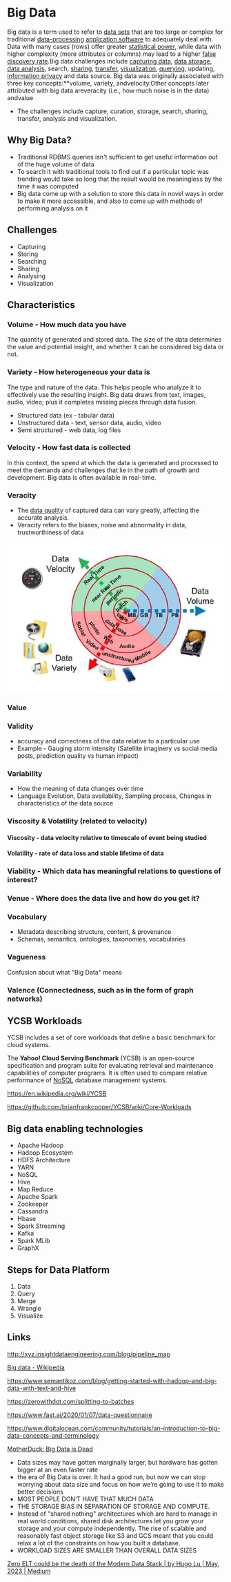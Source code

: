 # Big Data

Big data is a term used to refer to [data sets](https://en.wikipedia.org/wiki/Data_set) that are too large or complex for traditional [data-processing](https://en.wikipedia.org/wiki/Data_processing) [application software](https://en.wikipedia.org/wiki/Application_software) to adequately deal with. Data with many cases (rows) offer greater [statistical power](https://en.wikipedia.org/wiki/Statistical_power), while data with higher complexity (more attributes or columns) may lead to a higher [false discovery rate](https://en.wikipedia.org/wiki/False_discovery_rate).Big data challenges include [capturing data](https://en.wikipedia.org/wiki/Automatic_identification_and_data_capture), [data storage](https://en.wikipedia.org/wiki/Computer_data_storage), [data analysis](https://en.wikipedia.org/wiki/Data_analysis), search, [sharing](https://en.wikipedia.org/wiki/Data_sharing), [transfer](https://en.wikipedia.org/wiki/Data_transmission), [visualization](https://en.wikipedia.org/wiki/Data_visualization), [querying,](https://en.wikipedia.org/wiki/Query_language) updating, [information privacy](https://en.wikipedia.org/wiki/Information_privacy) and data source. Big data was originally associated with three key concepts:**volume, variety, andvelocity.Other concepts later attributed with big data areveracity (i.e., how much noise is in the data) andvalue

- The challenges include capture, curation, storage, search, sharing, transfer, analysis and visualization.

## Why Big Data?

- Traditional RDBMS queries isn't sufficient to get useful information out of the huge volume of data
- To search it with traditional tools to find out if a particular topic was trending would take so long that the result would be meaningless by the time it was computed
- Big data come up with a solution to store this data in novel ways in order to make it more accessible, and also to come up with methods of performing analysis on it

## Challenges

- Capturing
- Storing
- Searching
- Sharing
- Analysing
- Visualization

## Characteristics

### Volume - How much data you have

The quantity of generated and stored data. The size of the data determines the value and potential insight, and whether it can be considered big data or not.

### Variety - How heterogeneous your data is

The type and nature of the data. This helps people who analyze it to effectively use the resulting insight. Big data draws from text, images, audio, video; plus it completes missing pieces through data fusion.

- Structured data (ex - tabular data)
- Unstructured data - text, sensor data, audio, video
- Semi structured - web data, log files

### Velocity - How fast data is collected

In this context, the speed at which the data is generated and processed to meet the demands and challenges that lie in the path of growth and development. Big data is often available in real-time.

### Veracity

- The [data quality](https://en.wikipedia.org/wiki/Data_quality) of captured data can vary greatly, affecting the accurate analysis.
- Veracity refers to the biases, noise and abnormality in data, trustworthiness of data

![image](../../../media/Big-Data-image1.jpg)

### Value

### Validity

- accuracy and correctness of the data relative to a particular use
- Example - Gauging storm intensity (Satellite imaginery vs social media posts, prediction quality vs human impact)

### Variability

- How the meaning of data changes over time
- Language Evolution, Data availability, Sampling process, Changes in characteristics of the data source

### Viscosity & Volatility (related to velocity)

#### Viscosity - data velocity relative to timescale of event being studied

#### Volatility - rate of data loss and stable lifetime of data

### Viability - Which data has meaningful relations to questions of interest?

### Venue - Where does the data live and how do you get it?

### Vocabulary

- Metadata describing structure, content, & provenance
- Schemas, semantics, ontologies, taxonomies, vocabularies

### Vagueness

Confusion about what "Big Data" means

### Valence (Connectedness, such as in the form of graph networks)

## YCSB Workloads

YCSB includes a set of core workloads that define a basic benchmark for cloud systems.

The **Yahoo! Cloud Serving Benchmark** (YCSB) is an open-source specification and program suite for evaluating retrieval and maintenance capabilities of computer programs. It is often used to compare relative performance of [NoSQL](https://en.wikipedia.org/wiki/NoSQL) database management systems.

<https://en.wikipedia.org/wiki/YCSB>

<https://github.com/brianfrankcooper/YCSB/wiki/Core-Workloads>

## Big data enabling technologies

- Apache Hadoop
- Hadoop Ecosystem
- HDFS Architecture
- YARN
- NoSQL
- Hive
- Map Reduce
- Apache Spark
- Zookeeper
- Cassandra
- Hbase
- Spark Streaming
- Kafka
- Spark MLib
- GraphX

## Steps for Data Platform

1. Data
2. Query
3. Merge
4. Wrangle
5. Visualize

## Links

<http://xyz.insightdataengineering.com/blog/pipeline_map>

[Big data - Wikipedia](https://en.wikipedia.org/wiki/Big_data)

<https://www.semantikoz.com/blog/getting-started-with-hadoop-and-big-data-with-text-and-hive>

<https://zerowithdot.com/splitting-to-batches>

<https://www.fast.ai/2020/01/07/data-questionnaire>

<https://www.digitalocean.com/community/tutorials/an-introduction-to-big-data-concepts-and-terminology>

[MotherDuck: Big Data is Dead](https://motherduck.com/blog/big-data-is-dead/)

- Data sizes may have gotten marginally larger, but hardware has gotten bigger at an even faster rate
- the era of Big Data is over. It had a good run, but now we can stop worrying about data size and focus on how we’re going to use it to make better decisions
- MOST PEOPLE DON’T HAVE THAT MUCH DATA
- THE STORAGE BIAS IN SEPARATION OF STORAGE AND COMPUTE.
- Instead of "shared nothing" architectures which are hard to manage in real world conditions, shared disk architectures let you grow your storage and your compute independently. The rise of scalable and reasonably fast object storage like S3 and GCS meant that you could relax a lot of the constraints on how you built a database.
- WORKLOAD SIZES ARE SMALLER THAN OVERALL DATA SIZES

[Zero ELT could be the death of the Modern Data Stack | by Hugo Lu | May, 2023 | Medium](https://medium.com/@hugolu87/zero-elt-could-be-the-death-of-the-modern-data-stack-cfdd56c9246d)
